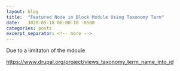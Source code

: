 ```yaml
---
layout: blog
title:  "Featured Node in Block Module Using Taxonomy Term"
date:   3020-05-18 00:00:18 -0500
categories: posts
excerpt_separator: <!-- more -->
---
```


Due to a limitaton of the mdoule

<!-- more -->


https://www.drupal.org/project/views_taxonomy_term_name_into_id